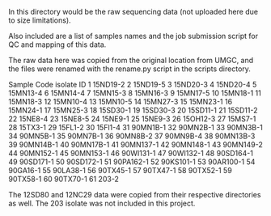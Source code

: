 In this directory would be the raw sequencing data (not uploaded here due to size limitations).

Also included are a list of samples names and the job submission script for QC and mapping of this data.

The raw data here was copied from the original location from UMGC, and the files were renamed with the rename.py script in the scripts directory.

Sample Code	isolate ID
1	15ND19-2
2	15ND19-5
3	15ND20-3
4	15ND20-4
5	15MN13-4
6	15MN14-4
7	15MN15-3
8	15MN16-3
9	15MN17-5
10	15MN18-1
11	15MN18-3
12	15MN10-4
13	15MN10-5
14	15MN27-3
15	15MN23-1
16	15MN24-1
17	15MN25-3
18	15SD30-1
19	15SD30-3
20	15SD11-1
21	15SD11-2
22	15NE8-4
23	15NE8-5
24	15NE9-1
25	15NE9-3
26	15OH12-3
27	15MS7-1
28	15TX3-1
29	15FL1-2
30	15Fl1-4
31	90MN1B-1
32	90MN2B-1
33	90MN3B-1
34	90MN5B-1
35	90MN7B-1
36	90MN8B-2
37	90MN9B-4
38	90MN13B-3
39	90MN14B-1
40	90MN17B-1
41	90MN137-1
42	90MN148-1
43	90MN149-2
44	90MN152-1
45	90MN153-1
46	90WI131-1
47	90WI132-1
48	90SD164-1
49	90SD171-1
50	90SD172-1
51	90PA162-1
52	90KS101-1
53	90AR100-1
54	90GA16-1
55	90LA38-1
56	90TX45-1
57	90TX47-1
58	90TX52-1
59	90TX58-1
60	90TX70-1
61	203-2

The 12SD80 and 12NC29 data were copied from their respective directories as well. The 203 isolate was not included in this project.
